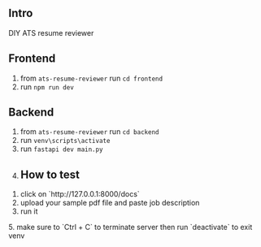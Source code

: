 ## Intro
DIY ATS resume reviewer

## Frontend
1. from `ats-resume-reviewer` run `cd frontend`
2. run `npm run dev`

## Backend
1. from `ats-resume-reviewer` run `cd backend`
2. run `venv\scripts\activate`
3. run `fastapi dev main.py`
4. <h2>How to test</h2>
<ol>
<li>click on `http://127.0.0.1:8000/docs`</li>
<li>upload your sample pdf file and paste job description</li>
<li>run it</li>
</ol>
5. make sure to `Ctrl + C` to terminate server then run `deactivate` to exit venv

